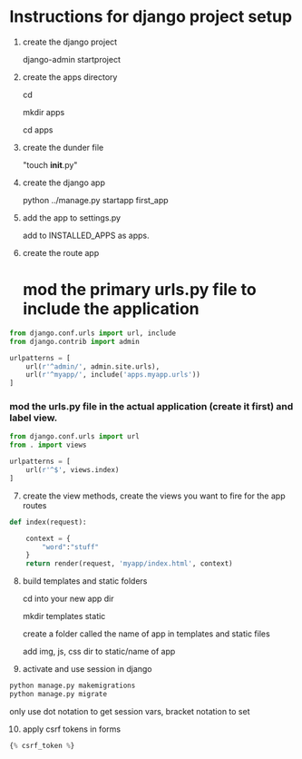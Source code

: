 # Instructions for django project setup

1. create the django project

    django-admin startproject <nameofproject>

2. create the apps directory
    
    cd <nameofproject>

    mkdir apps
  
    cd apps

3. create the dunder file

    "touch __init__.py"

4. create the django app

    python ../manage.py startapp first_app

5. add the app to settings.py

   add to INSTALLED_APPS as apps.<whatever app is called>

6. create the route app

   # mod the primary urls.py file to include the application

      
```python
from django.conf.urls import url, include
from django.contrib import admin

urlpatterns = [
    url(r'^admin/', admin.site.urls),
    url(r'^myapp/', include('apps.myapp.urls'))
] 
```
### mod the urls.py file in the actual application (create it first) and label view.<method you want to fire on that path>

```python
from django.conf.urls import url
from . import views

urlpatterns = [
    url(r'^$', views.index)
]
```
7. create the view methods, create the views you want to fire for the app routes
```python
def index(request):

    context = {
        "word":"stuff"
    }
    return render(request, 'myapp/index.html', context)
```
8. build templates and static folders

    cd into your new app dir

    mkdir templates static

    create a folder called the name of app in templates and static files

    add img, js, css dir to static/name of app 

9. activate and use session in django
```python
python manage.py makemigrations
python manage.py migrate
```
only use dot notation to get session vars, bracket notation to set 

10. apply csrf tokens in forms
```python
{% csrf_token %}   
```
 
